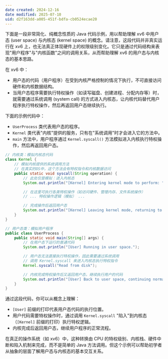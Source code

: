 ```yaml
---
date created: 2024-12-16
date modified: 2025-07-10
uid: d2f163dd-a005-451f-bdfa-cb0524ecae20
---
```


下面是一段非常简化、纯概念性质的 Java 代码示例，用以帮助理解 xv6 中用户态 (user space) 与内核态 (kernel space) 的概念。请注意，这段代码并非真实运行在 xv6 上，也无法真正体现硬件上的权限级别变化。它只是通过代码结构来表现"用户程序"与"内核函数"之间的调用关系，从而帮助理解 xv6 的用户态与内核态的基本思路。

在 xv6 中：

- 用户态的代码（用户程序）在受到内核严格控制的情况下执行，不可直接访问硬件和内核数据结构。
- 当用户态程序需要执行特权操作（如读写磁盘、创建进程、分配内存等）时，就需要通过系统调用 (system call) 的方式进入内核态，让内核代码替代用户程序执行特权操作，然后再返回用户态继续执行。

下面的示例代码中：

- `UserProcess` 类代表用户态的程序。
- `Kernel` 类代表"内核"提供的服务，只有在"系统调用"时才会进入它的方法中。
- `main` 方法中，用户程序通过 `Kernel.syscall()` 方法模拟进入内核执行特权操作，然后再返回用户态。

```java
// 内核类：模拟内核态代码
class Kernel {
    // 模拟内核提供的系统调用方法
    // 在真实的OS中，这个方法会有特权指令和内核数据访问
    public static void syscall(String operation) {
        // 此处仅是模拟：进入内核态
        System.out.println("[Kernel] Entering kernel mode to perform: " + operation);

        // 在这里可执行各类特权操作（如访问硬件、管理内存、文件系统操作）
        // ... 特权操作逻辑（模拟） ...

        // 完成操作后返回用户态
        System.out.println("[Kernel] Leaving kernel mode, returning to user space.");
    }
}

// 用户态类：模拟用户程序
public class UserProcess {
    public static void main(String[] args) {
        // 在用户态下运行的普通代码
        System.out.println("[User] Running in user space.");

        // 用户态无法直接执行特权操作，因此需要通过系统调用
        // 调用 Kernel.syscall 来进入内核态执行特权指令
        Kernel.syscall("Read from disk");

        // 内核完成特权操作后又返回用户态，继续执行用户的代码
        System.out.println("[User] Back to user space, continuing normal execution.");
    }
}
```

通过这段代码，你可以从概念上理解：

- `[User]` 前缀的打印代表用户态代码的执行位置。
- 用户代码需要特权操作时，通过调用 `Kernel.syscall` "陷入"到内核态（`[Kernel]` 前缀的打印）执行特权逻辑。
- 内核完成后返回用户态，继续用户程序的正常流程。

在真正的操作系统（如 xv6）中，这种转换由 CPU 的特权级别、内核栈、硬件中断和陷入机制来完成，而不是简单的 Java 方法调用。但这个示例可以帮助初学者从抽象的层面了解用户态与内核态的基本交互关系。
